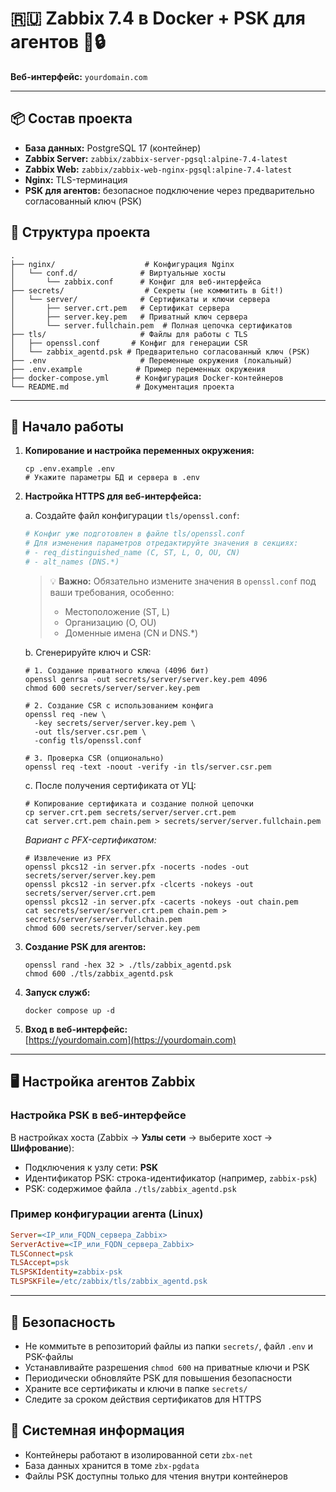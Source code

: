 # 🇷🇺 Zabbix 7.4 в Docker + PSK для агентов 🐳🔒

**Веб-интерфейс:** `yourdomain.com`  

---

## 📦 Состав проекта

- **База данных:** PostgreSQL 17 (контейнер)
- **Zabbix Server:** `zabbix/zabbix-server-pgsql:alpine-7.4-latest`
- **Zabbix Web:** `zabbix/zabbix-web-nginx-pgsql:alpine-7.4-latest`
- **Nginx:** TLS-терминация
- **PSK для агентов:** безопасное подключение через предварительно согласованный ключ (PSK)

## 📂 Структура проекта

```plaintext
.
├── nginx/                    # Конфигурация Nginx
│   └── conf.d/              # Виртуальные хосты
│       └── zabbix.conf      # Конфиг для веб-интерфейса
├── secrets/                  # Секреты (не коммитить в Git!)
│   └── server/              # Сертификаты и ключи сервера
│       ├── server.crt.pem   # Сертификат сервера
│       ├── server.key.pem   # Приватный ключ сервера
│       └── server.fullchain.pem  # Полная цепочка сертификатов
├── tls/                     # Файлы для работы с TLS
│   ├── openssl.conf       # Конфиг для генерации CSR
│   └── zabbix_agentd.psk # Предварительно согласованный ключ (PSK)
├── .env                     # Переменные окружения (локальный)
├── .env.example            # Пример переменных окружения
├── docker-compose.yml      # Конфигурация Docker-контейнеров
└── README.md               # Документация проекта
```

---

## 🚀 Начало работы

1. **Копирование и настройка переменных окружения:**

   ```shell
   cp .env.example .env
   # Укажите параметры БД и сервера в .env
   ```

2. **Настройка HTTPS для веб-интерфейса:**

   a. Создайте файл конфигурации `tls/openssl.conf`:

   ```ini
   # Конфиг уже подготовлен в файле tls/openssl.conf
   # Для изменения параметров отредактируйте значения в секциях:
   # - req_distinguished_name (C, ST, L, O, OU, CN)
   # - alt_names (DNS.*)
   ```

   > 💡 **Важно:** Обязательно измените значения в `openssl.conf` под ваши требования, особенно:
   > - Местоположение (ST, L)
   > - Организацию (O, OU)
   > - Доменные имена (CN и DNS.*)
   

   b. Сгенерируйте ключ и CSR:

   ```shell
   # 1. Создание приватного ключа (4096 бит)
   openssl genrsa -out secrets/server/server.key.pem 4096
   chmod 600 secrets/server/server.key.pem

   # 2. Создание CSR с использованием конфига
   openssl req -new \
     -key secrets/server/server.key.pem \
     -out tls/server.csr.pem \
     -config tls/openssl.conf

   # 3. Проверка CSR (опционально)
   openssl req -text -noout -verify -in tls/server.csr.pem
   ```

   c. После получения сертификата от УЦ:

   ```shell
   # Копирование сертификата и создание полной цепочки
   cp server.crt.pem secrets/server/server.crt.pem
   cat server.crt.pem chain.pem > secrets/server/server.fullchain.pem
   ```

   *Вариант с PFX-сертификатом:*

   ```shell
   # Извлечение из PFX
   openssl pkcs12 -in server.pfx -nocerts -nodes -out secrets/server/server.key.pem
   openssl pkcs12 -in server.pfx -clcerts -nokeys -out secrets/server/server.crt.pem
   openssl pkcs12 -in server.pfx -cacerts -nokeys -out chain.pem
   cat secrets/server/server.crt.pem chain.pem > secrets/server/server.fullchain.pem
   chmod 600 secrets/server/server.key.pem
   ```

3. **Создание PSK для агентов:**

   ```shell
   openssl rand -hex 32 > ./tls/zabbix_agentd.psk
   chmod 600 ./tls/zabbix_agentd.psk
   ```

4. **Запуск служб:**

   ```shell
   docker compose up -d
   ```

5. **Вход в веб-интерфейс:**  
   [https://yourdomain.com](https://yourdomain.com)

---

## 🖥️ Настройка агентов Zabbix

### Настройка PSK в веб-интерфейсе

В настройках хоста (Zabbix → **Узлы сети** → выберите хост → **Шифрование**):

- Подключения к узлу сети: **PSK**
- Идентификатор PSK: строка-идентификатор (например, `zabbix-psk`)
- PSK: содержимое файла `./tls/zabbix_agentd.psk`

### Пример конфигурации агента (Linux)

```ini
Server=<IP_или_FQDN_сервера_Zabbix>
ServerActive=<IP_или_FQDN_сервера_Zabbix>
TLSConnect=psk
TLSAccept=psk
TLSPSKIdentity=zabbix-psk
TLSPSKFile=/etc/zabbix/tls/zabbix_agentd.psk
```

---

## 🔐 Безопасность

- Не коммитьте в репозиторий файлы из папки `secrets/`, файл `.env` и PSK-файлы
- Устанавливайте разрешения `chmod 600` на приватные ключи и PSK
- Периодически обновляйте PSK для повышения безопасности
- Храните все сертификаты и ключи в папке `secrets/`
- Следите за сроком действия сертификатов для HTTPS

## 📝 Системная информация

- Контейнеры работают в изолированной сети `zbx-net`
- База данных хранится в томе `zbx-pgdata`
- Файлы PSK доступны только для чтения внутри контейнеров


